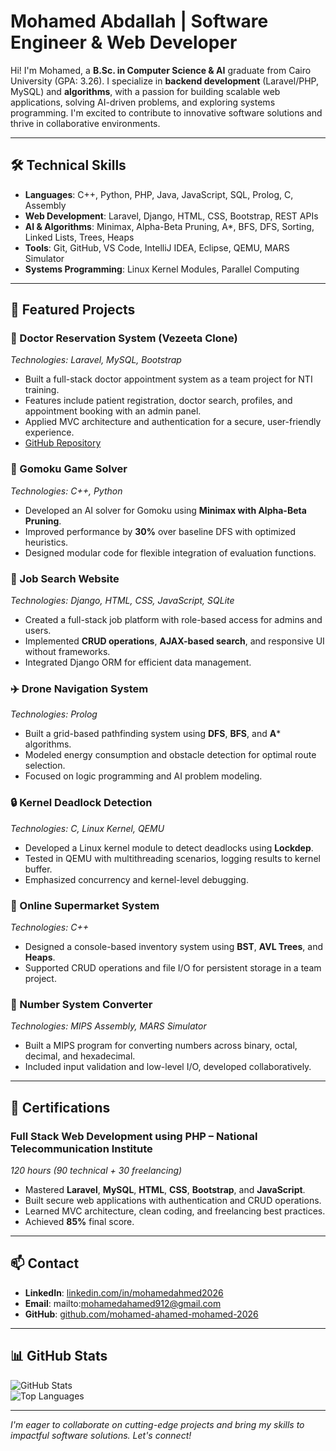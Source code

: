 # Mohamed Abdallah | Software Engineer & Web Developer

Hi! I'm Mohamed, a **B.Sc. in Computer Science & AI** graduate from Cairo University (GPA: 3.26). I specialize in **backend development** (Laravel/PHP, MySQL) and **algorithms**, with a passion for building scalable web applications, solving AI-driven problems, and exploring systems programming. I'm excited to contribute to innovative software solutions and thrive in collaborative environments.

---

## 🛠 Technical Skills

- **Languages**: C++, Python, PHP, Java, JavaScript, SQL, Prolog, C, Assembly  
- **Web Development**: Laravel, Django, HTML, CSS, Bootstrap, REST APIs  
- **AI & Algorithms**: Minimax, Alpha-Beta Pruning, A*, BFS, DFS, Sorting, Linked Lists, Trees, Heaps  
- **Tools**: Git, GitHub, VS Code, IntelliJ IDEA, Eclipse, QEMU, MARS Simulator  
- **Systems Programming**: Linux Kernel Modules, Parallel Computing  

---

## 🌟 Featured Projects

### 🏥 Doctor Reservation System (Vezeeta Clone)  
*Technologies: Laravel, MySQL, Bootstrap*  
- Built a full-stack doctor appointment system as a team project for NTI training.  
- Features include patient registration, doctor search, profiles, and appointment booking with an admin panel.  
- Applied MVC architecture and authentication for a secure, user-friendly experience.  
- [GitHub Repository](https://github.com/mariamhabashi/NTI-Final-Project)  

### 🧠 Gomoku Game Solver  
*Technologies: C++, Python*  
- Developed an AI solver for Gomoku using **Minimax with Alpha-Beta Pruning**.  
- Improved performance by **30%** over baseline DFS with optimized heuristics.  
- Designed modular code for flexible integration of evaluation functions.  

### 📝 Job Search Website  
*Technologies: Django, HTML, CSS, JavaScript, SQLite*  
- Created a full-stack job platform with role-based access for admins and users.  
- Implemented **CRUD operations**, **AJAX-based search**, and responsive UI without frameworks.  
- Integrated Django ORM for efficient data management.  

### ✈️ Drone Navigation System  
*Technologies: Prolog*  
- Built a grid-based pathfinding system using **DFS**, **BFS**, and **A*** algorithms.  
- Modeled energy consumption and obstacle detection for optimal route selection.  
- Focused on logic programming and AI problem modeling.  

### 🔒 Kernel Deadlock Detection  
*Technologies: C, Linux Kernel, QEMU*  
- Developed a Linux kernel module to detect deadlocks using **Lockdep**.  
- Tested in QEMU with multithreading scenarios, logging results to kernel buffer.  
- Emphasized concurrency and kernel-level debugging.  

### 🛒 Online Supermarket System  
*Technologies: C++*  
- Designed a console-based inventory system using **BST**, **AVL Trees**, and **Heaps**.  
- Supported CRUD operations and file I/O for persistent storage in a team project.  

### 🔢 Number System Converter  
*Technologies: MIPS Assembly, MARS Simulator*  
- Built a MIPS program for converting numbers across binary, octal, decimal, and hexadecimal.  
- Included input validation and low-level I/O, developed collaboratively.  

---

## 📜 Certifications

### Full Stack Web Development using PHP – National Telecommunication Institute  
*120 hours (90 technical + 30 freelancing)*  
- Mastered **Laravel**, **MySQL**, **HTML**, **CSS**, **Bootstrap**, and **JavaScript**.  
- Built secure web applications with authentication and CRUD operations.  
- Learned MVC architecture, clean coding, and freelancing best practices.  
- Achieved **85%** final score.  

---

## 📫 Contact

- **LinkedIn**: [linkedin.com/in/mohamedahmed2026](https://linkedin.com/in/mohamedahmed2026)  
- **Email**: mailto:mohamedahamed912@gmail.com  
- **GitHub**: [github.com/mohamed-ahamed-mohamed-2026](https://github.com/mohamed-ahamed-mohamed-2026)  

---

## 📊 GitHub Stats

![GitHub Stats](https://github-readme-stats.vercel.app/api?username=mohamed-ahamed-mohamed-2026&show_icons=true&theme=radical)  
![Top Languages](https://github-readme-stats.vercel.app/api/top-langs/?username=mohamed-ahamed-mohamed-2026&layout=compact&theme=radical)  

---

*I'm eager to collaborate on cutting-edge projects and bring my skills to impactful software solutions. Let's connect!*
